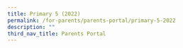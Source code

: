 ```yaml
---
title: Primary 5 (2022)
permalink: /for-parents/parents-portal/primary-5-2022
description: ""
third_nav_title: Parents Portal
---
```

